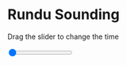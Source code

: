 <h1>Rundu Sounding</h1>
<p>Drag the slider to change the time</p>

<div class="slidecontainer">
<input oninput='setImage(this)' class="slider" type="range" min="0" max="6" value="0" step="1" />
<img id='img'/>
</div>

<script>
var img = document.getElementById('img');
var img_array = ['/assets/images/skwt/skd_rundu_wrfout_d01_2020-06-21_12:00:00.png',
'/assets/images/skwt/skd_rundu_wrfout_d01_2020-06-21_18:00:00.png',
'/assets/images/skwt/skd_rundu_wrfout_d01_2020-06-22_00:00:00.png',
'/assets/images/skwt/skd_rundu_wrfout_d01_2020-06-22_06:00:00.png',
'/assets/images/skwt/skd_rundu_wrfout_d01_2020-06-22_12:00:00.png',
'/assets/images/skwt/skd_rundu_wrfout_d01_2020-06-22_18:00:00.png',];
function setImage(obj)
{
        var value = obj.value;
        img.src = img_array[value];

}
</script>
